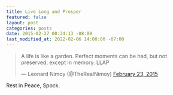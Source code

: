 ```yaml
---
title: Live Long and Prosper
featured: false
layout: post
categories: posts
date: 2015-02-27 08:34:13 -08:00
last_modified_at: 2022-02-06 14:00:00 -07:00
---
```


<blockquote class="twitter-tweet">
A life is like a garden. Perfect moments can be had, but not preserved, except in memory. LLAP

— Leonard Nimoy (@TheRealNimoy) [February 23, 2015](https://twitter.com/TheRealNimoy/status/569762773204217857?ref_src=twsrc%5Etfw)
</blockquote>
<script async src="https://platform.twitter.com/widgets.js" charset="utf-8"></script>

Rest in Peace, Spock.

